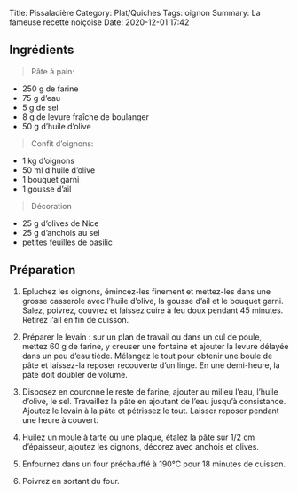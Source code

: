 Title: Pissaladière
Category: Plat/Quiches
Tags: oignon
Summary: La fameuse recette noiçoise
Date: 2020-12-01 17:42

## Ingrédients

> Pâte à pain:

- 250 g de farine
- 75 g d’eau
- 5 g de sel
- 8 g de levure fraîche de boulanger
- 50 g d’huile d’olive

> Confit d’oignons:

- 1 kg d’oignons
- 50 ml d’huile d’olive
- 1 bouquet garni
- 1 gousse d’ail

> Décoration

- 25 g d’olives de Nice
- 25 g d’anchois au sel
- petites feuilles de basilic

## Préparation
1. Epluchez les oignons, émincez-les finement et mettez-les dans une grosse casserole avec l’huile d’olive, la gousse d’ail et le bouquet garni. Salez, poivrez, couvrez et laissez cuire à feu doux pendant 45 minutes. Retirez l’ail en fin de cuisson.

2. Préparer le levain : sur un plan de travail ou dans un cul de poule, mettez 60 g de farine, y creuser une fontaine et ajouter la levure délayée dans un peu d’eau tiède. Mélangez le tout pour obtenir une boule de pâte et laissez-la reposer recouverte d’un linge. En une demi-heure, la pâte doit doubler de volume.

3. Disposez en couronne le reste de farine, ajouter au milieu l’eau, l’huile d’olive, le sel. Travaillez la pâte en ajoutant de l’eau jusqu’à consistance. Ajoutez le levain à la pâte et pétrissez le tout. Laisser reposer pendant une heure à couvert.

4. Huilez un moule à tarte ou une plaque, étalez la pâte sur 1/2 cm d’épaisseur, ajoutez les oignons, décorez avec anchois et olives.

5. Enfournez dans un four préchauffé à 190°C pour 18 minutes de cuisson.

6. Poivrez en sortant du four.
